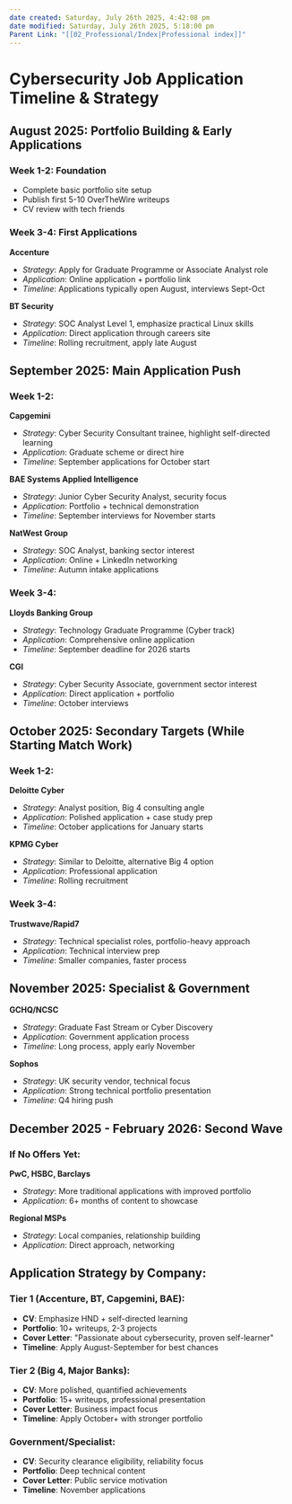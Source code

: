 ```yaml
---
date created: Saturday, July 26th 2025, 4:42:08 pm
date modified: Saturday, July 26th 2025, 5:18:00 pm
Parent Link: "[[02_Professional/Index|Professional index]]"
---
```


# Cybersecurity Job Application Timeline & Strategy

## **August 2025: Portfolio Building & Early Applications**

### **Week 1-2: Foundation**
- Complete basic portfolio site setup
- Publish first 5-10 OverTheWire writeups
- CV review with tech friends

### **Week 3-4: First Applications**

**Accenture**
- _Strategy_: Apply for Graduate Programme or Associate Analyst role
- _Application_: Online application + portfolio link
- _Timeline_: Applications typically open August, interviews Sept-Oct

**BT Security**
- _Strategy_: SOC Analyst Level 1, emphasize practical Linux skills
- _Application_: Direct application through careers site
- _Timeline_: Rolling recruitment, apply late August

## **September 2025: Main Application Push**

### **Week 1-2:**

**Capgemini**
- _Strategy_: Cyber Security Consultant trainee, highlight self-directed learning
- _Application_: Graduate scheme or direct hire
- _Timeline_: September applications for October start

**BAE Systems Applied Intelligence**
- _Strategy_: Junior Cyber Security Analyst, security focus
- _Application_: Portfolio + technical demonstration
- _Timeline_: September interviews for November starts

**NatWest Group**
- _Strategy_: SOC Analyst, banking sector interest
- _Application_: Online + LinkedIn networking
- _Timeline_: Autumn intake applications

### **Week 3-4:**

**Lloyds Banking Group**
- _Strategy_: Technology Graduate Programme (Cyber track)
- _Application_: Comprehensive online application
- _Timeline_: September deadline for 2026 starts

**CGI**
- _Strategy_: Cyber Security Associate, government sector interest
- _Application_: Direct application + portfolio
- _Timeline_: October interviews

## **October 2025: Secondary Targets (While Starting Match Work)**

### **Week 1-2:**

**Deloitte Cyber**
- _Strategy_: Analyst position, Big 4 consulting angle
- _Application_: Polished application + case study prep
- _Timeline_: October applications for January starts

**KPMG Cyber**
- _Strategy_: Similar to Deloitte, alternative Big 4 option
- _Application_: Professional application
- _Timeline_: Rolling recruitment

### **Week 3-4:**

**Trustwave/Rapid7**
- _Strategy_: Technical specialist roles, portfolio-heavy approach
- _Application_: Technical interview prep
- _Timeline_: Smaller companies, faster process

## **November 2025: Specialist & Government**

**GCHQ/NCSC**
- _Strategy_: Graduate Fast Stream or Cyber Discovery
- _Application_: Government application process
- _Timeline_: Long process, apply early November

**Sophos**
- _Strategy_: UK security vendor, technical focus
- _Application_: Strong technical portfolio presentation
- _Timeline_: Q4 hiring push

## **December 2025 - February 2026: Second Wave**

### **If No Offers Yet:**

**PwC, HSBC, Barclays**
- _Strategy_: More traditional applications with improved portfolio
- _Application_: 6+ months of content to showcase

**Regional MSPs**
- _Strategy_: Local companies, relationship building
- _Application_: Direct approach, networking

## **Application Strategy by Company:**

### **Tier 1 (Accenture, BT, Capgemini, BAE):**
- **CV**: Emphasize HND + self-directed learning
- **Portfolio**: 10+ writeups, 2-3 projects
- **Cover Letter**: "Passionate about cybersecurity, proven self-learner"
- **Timeline**: Apply August-September for best chances

### **Tier 2 (Big 4, Major Banks):**
- **CV**: More polished, quantified achievements
- **Portfolio**: 15+ writeups, professional presentation
- **Cover Letter**: Business impact focus
- **Timeline**: Apply October+ with stronger portfolio

### **Government/Specialist:**
- **CV**: Security clearance eligibility, reliability focus
- **Portfolio**: Deep technical content
- **Cover Letter**: Public service motivation
- **Timeline**: November applications
